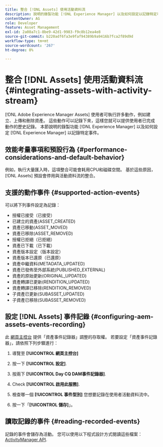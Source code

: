 ```yaml
---
title: 整合 [!DNL Assets] 使用活動資料流
description: 說明的錄製功能 [!DNL Experience Manager] 以及如何設定以記錄特定事件。
contentOwner: AG
role: Developer
feature: Asset Management
exl-id: 2a08a7c1-8be9-42d1-9983-f9c8b12ea4e8
source-git-commit: b220adf6fa3e9faf94389b9a9416b7fca2f89d9d
workflow-type: tm+mt
source-wordcount: '267'
ht-degree: 0%

---
```


# 整合 [!DNL Assets] 使用活動資料流 {#integrating-assets-with-activity-stream}

[!DNL Adobe Experience Manager Assets] 使用者可執行許多動作，例如建立、上傳和刪除資產。 這些動作可以記錄下來，這樣您就可以提供使用者已完成動作的歷史記錄。 本節說明的錄製功能 [!DNL Experience Manager] 以及如何設定 [!DNL Experience Manager] 以記錄特定事件。

## 效能考量事項和預設行為 {#performance-considerations-and-default-behavior}

例如，執行大量匯入時，這項整合可能會耗用CPU和磁碟空間。 基於這些原因， [!DNL Assets] 預設會停用與活動資料流的整合。

## 支援的動作事件 {#supported-action-events}

可以將下列事件設定為記錄：

* 授權已接受（已接受）
* 已建立的資產(ASSET_CREATED)
* 資產已移動(ASSET_MOVED)
* 資產已移除(ASSET_REMOVED)
* 授權已拒絕（已拒絕）
* 資產已下載（已下載）
* 資產版本設定（版本設定）
* 資產版本已還原（已還原）
* 資產中繼資料(METADATA_UPDATED)
* 資產已發佈至外部系統(PUBLISHED_EXTERNAL)
* 資產的原始更新(ORIGINAL_UPDATED)
* 資產轉譯已更新(RENDITION_UPDATED)
* 資產轉譯已移除(RENDITION_REMOVED)
* 子資產已更新(SUBASSET_UPDATED)
* 子資產已移除(SUBASSET_REMOVED)

## 設定 [!DNL Assets] 事件記錄 {#configuring-aem-assets-events-recording}

此 [網頁主控台](/help/sites-deploying/configuring-osgi.md) 提供「資產事件記錄器」調整的存取權。 若要設定「資產事件記錄器」，請依照下列步驟進行：

1. 導覽至 **[!UICONTROL 網頁主控台]**

1. 按一下 **[!UICONTROL 設定]**.

1. 按兩下 **[!UICONTROL Day CQ DAM事件記錄器]**.

1. Check **[!UICONTROL 啟用此服務]**.

1. 檢查哪一個 **[!UICONTROL 事件型別]** 您想要記錄在使用者活動資料流中。

1. 按一下「**[!UICONTROL 儲存]**」。

## 讀取記錄的事件 {#reading-recorded-events}

記錄的事件會儲存為活動。 您可以使用以下程式設計方式閱讀這些檔案： [ActivityManager API](https://helpx.adobe.com/experience-manager/6-5/sites/developing/using/reference-materials/javadoc/com/adobe/granite/activitystreams/ActivityManager.html).
